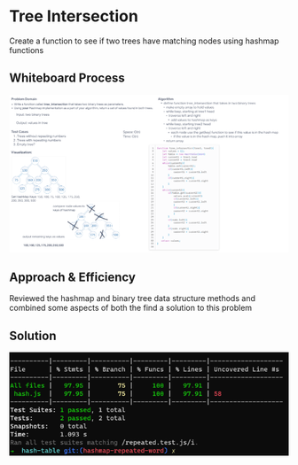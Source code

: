 # Tree Intersection

Create a function to see if two trees have matching nodes using hashmap functions

## Whiteboard Process

![Whiteboard](../assets/white-32.png)

## Approach & Efficiency

Reviewed the hashmap and binary tree data structure methods and combined some aspects of both the find a solution to this problem

## Solution

![Passing Tests](../assets/proof-31.png)
